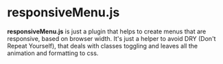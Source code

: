 responsiveMenu.js
==================

<strong>responsiveMenu.js</strong> is just a plugin that helps to create menus that are responsive, based on browser width. It's just a helper to avoid DRY (Don't Repeat Yourself), that deals with classes toggling and leaves all the animation and formatting to css.
